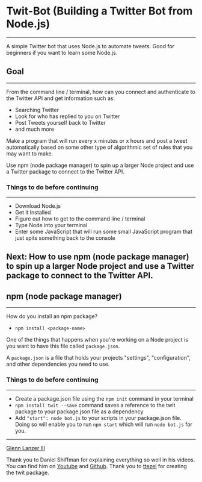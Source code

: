 # Twit-Bot (Building a Twitter Bot from Node.js)
---
A simple Twitter bot that uses Node.js to automate tweets. Good for beginners if you want to learn some Node.js.

## Goal
---
From the command line / terminal, how can you connect and authenticate to the Twitter API and get information such as:
  * Searching Twitter
  * Look for who has replied to you on Twitter
  * Post Tweets yourself back to Twitter
  * and much more

Make a program that will run every x minutes or x hours and post a tweet automatically based on some other type of algorithmic set of rules that you may want to make.

Use npm (node package manager) to spin up a larger Node project and use a Twitter package to connect to the Twitter API.

### Things to do before continuing
---
  * Download Node.js
  * Get it Installed
  * Figure out how to get to the command line / terminal
  * Type Node into your terminal
  * Enter some JavaScript that will run some small JavaScript program that just spits something back to the console 
  
**Next:** How to use npm (node package manager) to spin up a larger Node project and use a Twitter package to connect to the Twitter API.
---

## npm (node package manager)
---
How do you install an npm package?
  - `npm install <package-name>`

One of the things that happens when you're working on a Node project is you want to have this file called `package.json`.

A `package.json` is a file that holds your projects "settings", "configuration", and other dependencies you need to use.
  
### Things to do before continuing
---
  * Create a package.json file using the `npm init` command in your terminal
  * `npm install twit --save` command saves a reference to the twit package to your package.json file as a dependency
  * Add `"start": node bot.js` to your scripts in your package.json file. Doing so will enable you to run `npm start` which will run `node bot.js` for you.
---

[Glenn Lanzer III](https://TexasBullet26.github.io)

Thank you to Daniel Shiffman for explaining everything so well in his videos. You can find him on [Youtube]() and [Github](https://github.com/shiffman).
Thank you to [ttezel](https://github.com/ttezel/twit) for creating the twit package.
